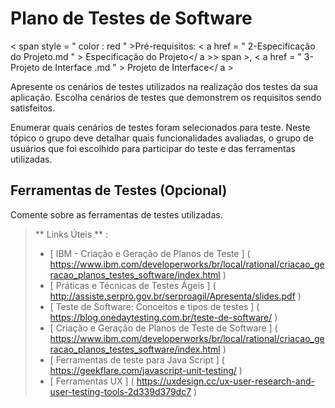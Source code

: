 # Plano de Testes de Software

< span  style = " color : red " >Pré-requisitos: < a  href = " 2-Especificação do Projeto.md " > Especificação do Projeto</ a >> span >, < a  href = " 3-Projeto de Interface .md " > Projeto de Interface</ a >

Apresente os cenários de testes utilizados na realização dos testes da sua aplicação. Escolha cenários de testes que demonstrem os requisitos sendo satisfeitos.

Enumerar quais cenários de testes foram selecionados para teste. Neste tópico o grupo deve detalhar quais funcionalidades avaliadas, o grupo de usuários que foi escolhido para participar do teste e das ferramentas utilizadas.

## Ferramentas de Testes (Opcional)

Comente sobre as ferramentas de testes utilizadas.

> ** Links Úteis ** :
> -  [ IBM - Criação e Geração de Planos de Teste ] ( https://www.ibm.com/developerworks/br/local/rational/criacao_geracao_planos_testes_software/index.html )
> -  [ Práticas e Técnicas de Testes Ágeis ] ( http://assiste.serpro.gov.br/serproagil/Apresenta/slides.pdf )
> -   [ Teste de Software: Conceitos e tipos de testes ] ( https://blog.onedaytesting.com.br/teste-de-software/ )
> -  [ Criação e Geração de Planos de Teste de Software ] ( https://www.ibm.com/developerworks/br/local/rational/criacao_geracao_planos_testes_software/index.html )
> -  [ Ferramentas de teste para Java Script ] ( https://geekflare.com/javascript-unit-testing/ )
> -  [ Ferramentas UX ] ( https://uxdesign.cc/ux-user-research-and-user-testing-tools-2d339d379dc7 )

 
